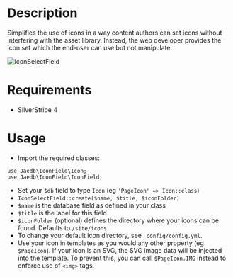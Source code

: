 # Description

Simplifies the use of icons in a way content authors can set icons without interfering with the asset library. Instead, the web developer provides the icon set which the end-user can use but not manipulate.

![IconSelectField](https://raw.githubusercontent.com/jaedb/IconField/master/screenshot.jpg)


# Requirements

* SilverStripe 4


# Usage

* Import the required classes:
```
use Jaedb\IconField\Icon;
use Jaedb\IconField\IconField;
```
* Set your `$db` field to type `Icon` (eg `'PageIcon' => Icon::class`)
* `IconSelectField::create($name, $title, $iconFolder)`
* `$name` is the database field as defined in your class
* `$title` is the label for this field
* `$iconFolder` (optional) defines the directory where your icons can be found. Defaults to `/site/icons`.
* To change your default icon directory, see `_config/config.yml`.
* Use your icon in templates as you would any other property (eg `$PageIcon`). If your icon is an SVG, the SVG image data will be injected into the template. To prevent this, you can call `$PageIcon.IMG` instead to enforce use of `<img>` tags.
